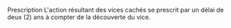 Prescription
L'action résultant des vices cachés se prescrit par un délai de deux (2) ans à compter de la découverte du vice.